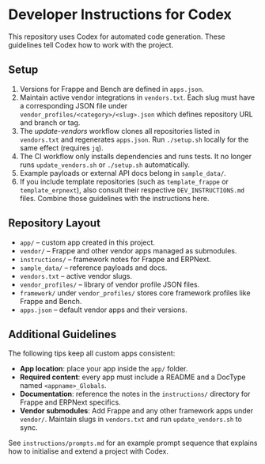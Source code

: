 # Developer Instructions for Codex

This repository uses Codex for automated code generation. These guidelines tell Codex how to work with the project.

## Setup

1. Versions for Frappe and Bench are defined in `apps.json`.
2. Maintain active vendor integrations in `vendors.txt`. Each slug must have a
   corresponding JSON file under `vendor_profiles/<category>/<slug>.json` which
   defines repository URL and branch or tag.
3. The *update-vendors* workflow clones all repositories listed in
   `vendors.txt` and regenerates `apps.json`. Run `./setup.sh` locally for the same
   effect (requires `jq`).
4. The CI workflow only installs dependencies and runs tests. It no longer
   runs `update_vendors.sh` or `./setup.sh` automatically.
5. Example payloads or external API docs belong in `sample_data/`.
6. If you include template repositories (such as `template_frappe` or
   `template_erpnext`), also consult their respective `DEV_INSTRUCTIONS.md`
   files. Combine those guidelines with the instructions here.

## Repository Layout

- `app/` – custom app created in this project.
- `vendor/` – Frappe and other vendor apps managed as submodules.
- `instructions/` – framework notes for Frappe and ERPNext.
- `sample_data/` – reference payloads and docs.
- `vendors.txt` – active vendor slugs.
- `vendor_profiles/` – library of vendor profile JSON files.
- `framework/` under `vendor_profiles/` stores core framework profiles like Frappe and Bench.
- `apps.json` – default vendor apps and their versions.

## Additional Guidelines

The following tips keep all custom apps consistent:

- **App location**: place your app inside the `app/` folder.
- **Required content**: every app must include a README and a DocType named `<appname>_Globals`.
- **Documentation**: reference the notes in the `instructions/` directory for Frappe and ERPNext specifics.
- **Vendor submodules**: Add Frappe and any other framework apps under `vendor/`. Maintain slugs in `vendors.txt` and run `update_vendors.sh` to sync.

See `instructions/prompts.md` for an example prompt sequence that explains how to initialise and extend a project with Codex.
